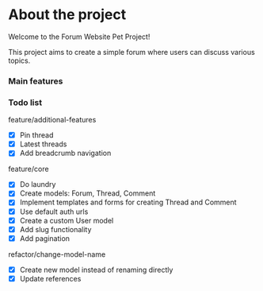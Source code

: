 # About the project 

Welcome to the Forum Website Pet Project!

This project aims to create a simple forum where users can discuss various topics.

### Main features


### Todo list

feature/additional-features

- [x] Pin thread
- [x] Latest threads
- [x] Add breadcrumb navigation

feature/core

- [x] Do laundry
- [x] Create models: Forum, Thread, Comment
- [x] Implement templates and forms for creating Thread and Comment
- [x] Use default auth urls
- [x] Create a custom User model
- [x] Add slug functionality
- [x] Add pagination

refactor/change-model-name

- [x] Create new model instead of renaming directly
- [x] Update references